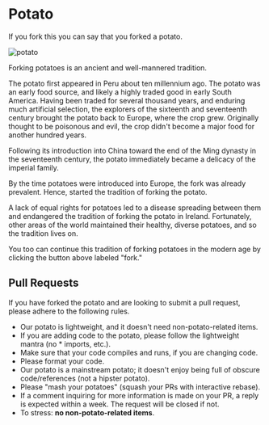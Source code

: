 Potato
======

If you fork this you can say that you forked a potato.

![potato](http://i.imgur.com/dRnvRZZ.jpg)

Forking potatoes is an ancient and well-mannered tradition.

The potato first appeared in Peru about ten millennium ago. The potato was an early food source, and likely a highly traded good in early South America. Having been traded for several thousand years, and enduring much artificial selection, the explorers of the sixteenth and seventeenth century brought the potato back to Europe, where the crop grew. Originally thought to be poisonous and evil, the crop didn't become a major food for another hundred years.

Following its introduction into China toward the end of the Ming dynasty in the seventeenth century, the potato immediately became a delicacy of the imperial family.

By the time potatoes were introduced into Europe, the fork was already prevalent. Hence, started the tradition of forking the potato.

A lack of equal rights for potatoes led to a disease spreading between them and endangered the tradition of forking the potato in Ireland. Fortunately, other areas of the world maintained their healthy, diverse potatoes, and so the tradition lives on.

You too can continue this tradition of forking potatoes in the modern age by clicking the button above labeled "fork."

Pull Requests
-------------

If you have forked the potato and are looking to submit a pull request, please adhere to the following rules.

- Our potato is lightweight, and it doesn't need non-potato-related items.
- If you are adding code to the potato, please follow the lightweight mantra (no * imports, etc.).
- Make sure that your code compiles and runs, if you are changing code.
- Please format your code.
- Our potato is a mainstream potato; it doesn't enjoy being full of obscure code/references (not a hipster potato).
- Please "mash your potatoes" (squash your PRs with interactive rebase).
- If a comment inquiring for more information is made on your PR, a reply is expected within a week. The request will be closed if not.
- To stress: **no non-potato-related items**.

